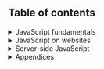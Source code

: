 ## Table of contents

<details>
<summary>JavaScript fundamentals</summary>

1. Hello world

1. maths

1. variables

1. Review: basic elements

1. functions

1. return values

1. Arrays and the higher order array functions

1. Review: functions

1. doing something n times: for-loops.

1. doing something n times: recursion

1. Review: doing things n times and working with arrays

1. Introduction to object literals. Objects versus arrays

1. Practical lesson: using codewars

1. variable scope and closures, including var v.s. let and const

1. Change in programs: let v.s. const, primitive v.s. reference

1. Logic in programming: the concept of truth, truthiness

1. Getting systematic about data types

1. Hoisting

1. How && and || evaluate

1. Type conversion in JavaScript
</details>

<details>
<summary>JavaScript on websites</summary>

1. What is the DOM

1. Let's deface some professional websites

1. Acessing DOM elements: a bad way (document.body.childNodes)

1. Accessing DOM elements: a good way (document.querySelector and querySelectorALl. Honourable mentions to getElement by tagName etc.)

1. nodeLists and HTMLCollections v.s. arrays

1. changing the properties of nodes

1. adding and removing nodes

1. First interactive component: A collapsible navbar

1. First project: a todo list

1. Making games: concept of a game loop and game state

1. Making games: Making the game loop: requestAnimationFrame v.s. setTimeout or SetInterval

1. Making games: Making the game loop: delta time

1. Making games: Loading resources in sensible ways.
</details>


<details>
<summary>Server-side JavaScript</summary>
Nothing yet...
</details>


<details>
<summary>Appendices</summary>
  <details>
  <summary>Appendix 1: Learning the command line</summary>
    
  1. introduction to the command line
  
  1. moving around the command line: pwd, ls and cd
  
  1. creating and destroying: mkdir, touch, rm
  
  1. mv and the concept of namespace
  
  1. opening applications on the command line: vscode
  
  1. installing the z plugin

  </details>
  <details>
  <summary>Appendix 2: How the web works: HTTP</summary>
  </details>

  <details>
  <summary>Appendix 3: HTML</summary>
  
  1. What is HTML for and what is a markup language?
  
  1. HTML has a tree-like structure. the html tag, head tag and body tag
  
  1. single tags, double tags and attributes. The comment tag.
  
  1. structuring elements (div, span, article) v.s. content elements
  
  1. The header structure
  
  1. p, a and img tags


  1. Semantic elements
  
  1. Including CSS and javascript
  
  
  1. Using Emmett
  
  1. HTML forms
  </details>

  <details>
  <summary>Appendix 4: CSS</summary>
  
  1. stylesheets - what are they, how do they relate to HTML and CSS
  
  1. Stylesheets are a series of rules defined for selectors
  
  1. Selectors select HTML elements. Some elements come with default styling.
  
  1. The box model
  
  1. position and display properties: avoiding early-stage frustration by studying the rules
  
  1. Things I'm not going to teach you:
    - advanced/intermediate selectors
    - about specific properties
    - media queries
    - flexbox
    - grid
  </details>
</details>